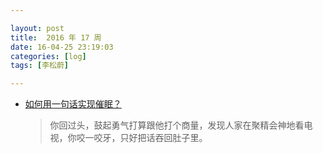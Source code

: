 ```yaml
---

layout: post
title:  2016 年 17 周
date: 16-04-25 23:19:03
categories: [log]
tags: [李松蔚]

---
```


- [如何用一句话实现催眠？](http://chuansong.me/n/2759896)

	> 你回过头，鼓起勇气打算跟他打个商量，发现人家在聚精会神地看电视，你咬一咬牙，只好把话吞回肚子里。
